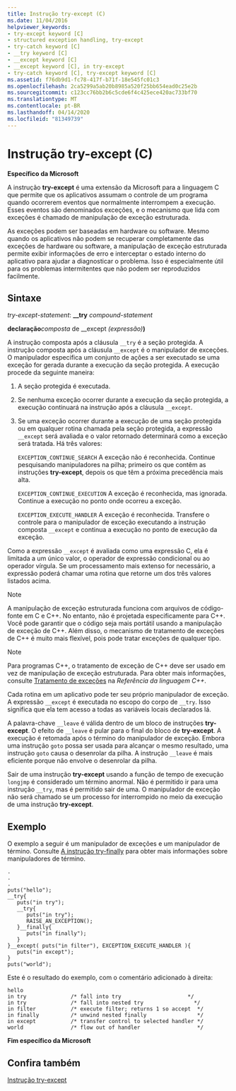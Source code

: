 ```yaml
---
title: Instrução try-except (C)
ms.date: 11/04/2016
helpviewer_keywords:
- try-except keyword [C]
- structured exception handling, try-except
- try-catch keyword [C]
- __try keyword [C]
- __except keyword [C]
- __except keyword [C], in try-except
- try-catch keyword [C], try-except keyword [C]
ms.assetid: f76db9d1-fc78-417f-b71f-18e545fc01c3
ms.openlocfilehash: 2ca5299a5ab20b8985a520f25bb654ead0c25e2b
ms.sourcegitcommit: c123cc76bb2b6c5cde6f4c425ece420ac733bf70
ms.translationtype: MT
ms.contentlocale: pt-BR
ms.lasthandoff: 04/14/2020
ms.locfileid: "81349739"
---
```

# <a name="try-except-statement-c"></a>Instrução try-except (C)

**Específico da Microsoft**

A instrução **try-except** é uma extensão da Microsoft para a linguagem C que permite que os aplicativos assumam o controle de um programa quando ocorrerem eventos que normalmente interrompem a execução. Esses eventos são denominados exceções, e o mecanismo que lida com exceções é chamado de manipulação de exceção estruturada.

As exceções podem ser baseadas em hardware ou software. Mesmo quando os aplicativos não podem se recuperar completamente das exceções de hardware ou software, a manipulação de exceção estruturada permite exibir informações de erro e interceptar o estado interno do aplicativo para ajudar a diagnosticar o problema. Isso é especialmente útil para os problemas intermitentes que não podem ser reproduzidos facilmente.

## <a name="syntax"></a>Sintaxe

*try-except-statement*: **__try**  *compound-statement*

**declaração***composta* de __except *(expressão)***)**      

A instrução composta após a cláusula `__try` é a seção protegida. A instrução composta após a cláusula `__except` é o manipulador de exceções. O manipulador especifica um conjunto de ações a ser executado se uma exceção for gerada durante a execução da seção protegida. A execução procede da seguinte maneira:

1. A seção protegida é executada.

1. Se nenhuma exceção ocorrer durante a execução da seção protegida, a execução continuará na instrução após a cláusula `__except`.

1. Se uma exceção ocorrer durante a execução de uma seção protegida ou em qualquer rotina chamada pela seção protegida, a expressão `__except` será avaliada e o valor retornado determinará como a exceção será tratada. Há três valores:

   `EXCEPTION_CONTINUE_SEARCH` A exceção não é reconhecida. Continue pesquisando manipuladores na pilha; primeiro os que contêm as instruções **try-except**, depois os que têm a próxima precedência mais alta.

   `EXCEPTION_CONTINUE_EXECUTION` A exceção é reconhecida, mas ignorada. Continue a execução no ponto onde ocorreu a exceção.

   `EXCEPTION_EXECUTE_HANDLER` A exceção é reconhecida. Transfere o controle para o manipulador de exceção executando a instrução composta `__except` e continua a execução no ponto de execução da exceção.

Como a expressão `__except` é avaliada como uma expressão C, ela é limitada a um único valor, o operador de expressão condicional ou ao operador vírgula. Se um processamento mais extenso for necessário, a expressão poderá chamar uma rotina que retorne um dos três valores listados acima.

> [!NOTE]
> A manipulação de exceção estruturada funciona com arquivos de código-fonte em C e C++. No entanto, não é projetada especificamente para C++. Você pode garantir que o código seja mais portátil usando a manipulação de exceção de C++. Além disso, o mecanismo de tratamento de exceções de C++ é muito mais flexível, pois pode tratar exceções de qualquer tipo.

> [!NOTE]
> Para programas C++, o tratamento de exceção de C++ deve ser usado em vez de manipulação de exceção estruturada. Para obter mais informações, consulte [Tratamento de exceções](../cpp/exception-handling-in-visual-cpp.md) na *Referência da linguagem C++*.

Cada rotina em um aplicativo pode ter seu próprio manipulador de exceção. A expressão `__except` é executada no escopo do corpo de `__try`. Isso significa que ela tem acesso a todas as variáveis locais declarados lá.

A palavra-chave `__leave` é válida dentro de um bloco de instruções **try-except**. O efeito de `__leave` é pular para o final do bloco de **try-except**. A execução é retomada após o término do manipulador de exceção. Embora uma instrução `goto` possa ser usada para alcançar o mesmo resultado, uma instrução `goto` causa o desenrolar da pilha. A instrução `__leave` é mais eficiente porque não envolve o desenrolar da pilha.

Sair de uma instrução **try-except** usando a função de tempo de execução `longjmp` é considerado um término anormal. Não é permitido ir para uma instrução `__try`, mas é permitido sair de uma. O manipulador de exceção não será chamado se um processo for interrompido no meio da execução de uma instrução **try-except**.

## <a name="example"></a>Exemplo

O exemplo a seguir é um manipulador de exceções e um manipulador de término. Consulte [A instrução try-finally](../c-language/try-finally-statement-c.md) para obter mais informações sobre manipuladores de término.

```
.
.
.
puts("hello");
__try{
   puts("in try");
   __try{
      puts("in try");
      RAISE_AN_EXCEPTION();
   }__finally{
      puts("in finally");
   }
}__except( puts("in filter"), EXCEPTION_EXECUTE_HANDLER ){
   puts("in except");
}
puts("world");
```

Este é o resultado do exemplo, com o comentário adicionado à direita:

```
hello
in try              /* fall into try                     */
in try              /* fall into nested try                */
in filter           /* execute filter; returns 1 so accept  */
in finally          /* unwind nested finally                */
in except           /* transfer control to selected handler */
world               /* flow out of handler                  */
```

**Fim específico da Microsoft**

## <a name="see-also"></a>Confira também

[Instrução try-except](../cpp/try-except-statement.md)
